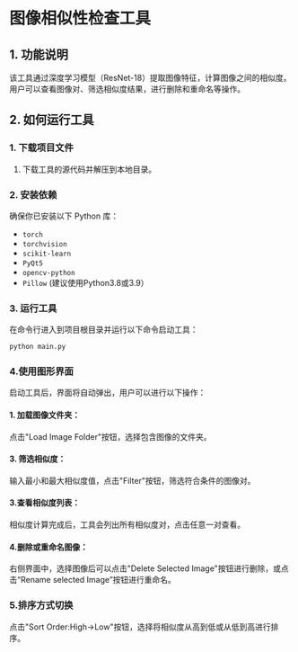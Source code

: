 # 图像相似性检查工具

## 1. 功能说明

该工具通过深度学习模型（ResNet-18）提取图像特征，计算图像之间的相似度。用户可以查看图像对、筛选相似度结果，进行删除和重命名等操作。

## 2. 如何运行工具

### 1. 下载项目文件
1. 下载工具的源代码并解压到本地目录。

### 2. 安装依赖
确保你已安装以下 Python 库：
- `torch`
- `torchvision`
- `scikit-learn`
- `PyQt5`
- `opencv-python`
- `Pillow`
(建议使用Python3.8或3.9）

### 3. 运行工具
在命令行进入到项目根目录并运行以下命令启动工具：
```bash
python main.py
```

### 4.使用图形界面
启动工具后，界面将自动弹出，用户可以进行以下操作：
#### 1. 加载图像文件夹：
点击"Load Image Folder"按钮，选择包含图像的文件夹。

#### 3. 筛选相似度：
输入最小和最大相似度值，点击"Filter"按钮，筛选符合条件的图像对。

#### 3.查看相似度列表：
相似度计算完成后，工具会列出所有相似度对，点击任意一对查看。

#### 4.删除或重命名图像：
右侧界面中，选择图像后可以点击"Delete Selected Image"按钮进行删除，或点击“Rename selected Image”按钮进行重命名。

### 5.排序方式切换
点击"Sort Order:High→Low"按钮，选择将相似度从高到低或从低到高进行排序。
